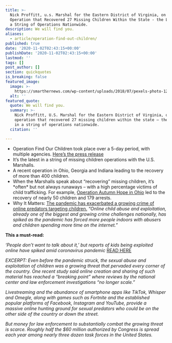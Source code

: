 ```yaml
---
title: >-
  Nick Proffitt, u.s. Marshal for the Eastern District of Virginia, on an
  Operation that Recovered 27 Missing Children Within the State - the Latest in
  a String of Operations Nationwide.
description: We will find you.
aliases:
  - article/operation-find-out-children/
published: true
date: '2020-11-02T02:43:15+00:00'
publishDate: '2020-11-02T02:43:15+00:00'
lastmod: ''
tags: []
post_author: []
section: quickquotes
is_breaking: false
featured_image:
  image: >-
    https://smarthernews.com/wp-content/uploads/2018/07/pexels-photo-1204135.jpeg
  alt: ''
featured_quote:
  quote: We will find you.
  summary: >-
    Nick Proffitt, U.S. Marshal for the Eastern District of Virginia, on an
    operation that recovered 27 missing children within the state – the latest
    in a string of operations nationwide.
  citation: ''

---
```

*   Operation Find Our Children took place over a 5-day period, with multiple agencies. [Here’s the press release](https://www.justice.gov/opa/pr/us-marshals-operation-results-recovery-27-missing-children-virginia)
*   It’s the latest in a string of missing children operations with the U.S. Marshalls.
*   A recent operation in Ohio, Georgia and Indiana leading to the recovery of more than 400 children.
*   When the Marshalls speak about “recovering” missing children, it’s \*often\* but not always runaways – with a high percentage victims of child trafficking. For example, [Operation Autumn Hope in Ohio](https://www.usatoday.com/story/news/nation/2020/10/26/operation-autumn-hope-45-missing-children-ohio-179-arrests/6049990002/) led to the recovery of nearly 50 children and 179 arrests.
*   Why It Matters: [The pandemic has exacerbated a growing crime of online predators targeting children.](https://www.usatoday.com/story/news/nation/2020/10/22/coronavirus-child-abuse-nj-online-child-exploitation-reports-increase/6004205002/) _“Online child abuse and exploitation, already one of the biggest and growing crime challenges nationally, has spiked as the pandemic has forced more people indoors with abusers and children spending more time on the internet.”_

**This a must-read:** 

_‘People don’t want to talk about it,’ but reports of kids being exploited online have spiked amid coronavirus pandemic_ [READ HERE](https://www.usatoday.com/story/news/nation/2020/10/22/coronavirus-child-abuse-nj-online-child-exploitation-reports-increase/6004205002/)

_EXCERPT: Even before the pandemic struck, the sexual abuse and exploitation of children was a growing threat that pervaded every corner of the country. One recent study said online creation and sharing of such material has reached a “breaking point” where reviews by the national center and law enforcement investigations “no longer scale.”_ 

_Livestreaming and the abundance of smartphone apps like TikTok, Whisper and Omegle, along with games such as Fortnite and the established popular platforms of Facebook, Instagram and YouTube, provide a massive online hunting ground for sexual predators who could be on the other side of the country or down the street._ 

_But money for law enforcement to substantially combat the growing threat is scarce. Roughly half the $60 million authorized by Congress is spread each year among nearly three dozen task forces in the United States._